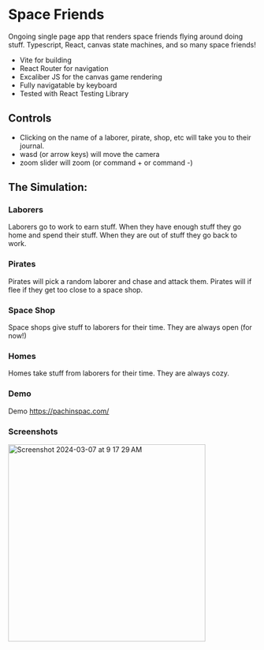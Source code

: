 # Space Friends

Ongoing single page app that renders space friends flying around doing stuff.
Typescript, React, canvas state machines, and so many space friends!

- Vite for building
- React Router for navigation
- Excaliber JS for the canvas game rendering
- Fully navigatable by keyboard
- Tested with React Testing Library

## Controls

- Clicking on the name of a laborer, pirate, shop, etc will take you to their journal.
- wasd (or arrow keys) will move the camera
- zoom slider will zoom (or command + or command -)

## The Simulation:

### Laborers

Laborers go to work to earn stuff. When they have enough stuff they go home and spend their stuff. When they are out of stuff they go back to work.

### Pirates

Pirates will pick a random laborer and chase and attack them. Pirates will if flee if they get too close to a space shop.

### Space Shop

Space shops give stuff to laborers for their time. They are always open (for now!)

### Homes

Homes take stuff from laborers for their time. They are always cozy.

### Demo

Demo https://pachinspac.com/

### Screenshots
<img width="400" alt="Screenshot 2024-03-07 at 9 17 29 AM" src="https://github.com/joshuadoan/space-friends/assets/5114910/cc8c02ed-2636-4c21-9935-bc25b76e8f4f">
